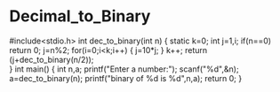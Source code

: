 # Decimal_to_Binary
#include<stdio.h>
int dec_to_binary(int n)
{
	static k=0;
	int j=1,i;
	if(n==0)
		return 0;
	j=n%2;
	for(i=0;i<k;i++)
	{
		j=10*j;
	}
	k++;
	return (j+dec_to_binary(n/2)); 		
}
int main()
{
	int n,a;
	printf("Enter a number:");
	scanf("%d",&n);
	a=dec_to_binary(n);
	printf("binary of %d is %d",n,a);
	return 0;
}
